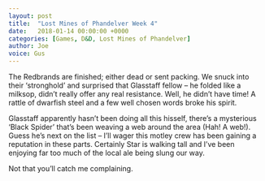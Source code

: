 ```yaml
---
layout: post
title:  "Lost Mines of Phandelver Week 4"
date:   2018-01-14 00:00:00 +0000
categories: [Games, D&D, Lost Mines of Phandelver]
author: Joe
voice: Gus
---
```

The Redbrands are finished; either dead or sent packing. <!-- more -->
We snuck into their ‘stronghold’ and surprised that Glasstaff fellow – he folded like a milksop, didn’t really offer any real resistance.
Well, he didn’t have time! A rattle of dwarfish steel and a few well chosen words broke his spirit.

Glasstaff apparently hasn’t been doing all this hisself, there’s a mysterious ‘Black Spider’ that’s been weaving a web around the area (Hah! A web!).
Guess he’s next on the list – I’ll wager this motley crew has been gaining a reputation in these parts.
Certainly Star is walking tall and I’ve been enjoying far too much of the local ale being slung our way.

Not that you’ll catch me complaining.